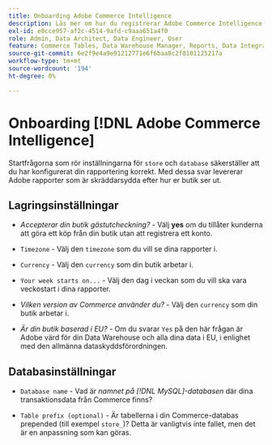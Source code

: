 ```yaml
---
title: Onboarding Adobe Commerce Intelligence
description: Läs mer om hur du registrerar Adobe Commerce Intelligence.
exl-id: e0cce957-af2c-4514-9afd-c9aaa651a4f0
role: Admin, Data Architect, Data Engineer, User
feature: Commerce Tables, Data Warehouse Manager, Reports, Data Integration
source-git-commit: 6e2f9e4a9e91212771e6f6baa8c2f8101125217a
workflow-type: tm+mt
source-wordcount: '194'
ht-degree: 0%

---
```


# Onboarding [!DNL Adobe Commerce Intelligence]

Startfrågorna som rör inställningarna för `store` och `database` säkerställer att du har konfigurerat din rapportering korrekt. Med dessa svar levererar Adobe rapporter som är skräddarsydda efter hur er butik ser ut.

## Lagringsinställningar

- *Accepterar din butik gästutcheckning?* - Välj **yes** om du tillåter kunderna att göra ett köp från din butik utan att registrera ett konto.

- `Timezone` - Välj den `timezone` som du vill se dina rapporter i.

- `Currency` - Välj den `currency` som din butik arbetar i.

- `Your week starts on...` - Välj den dag i veckan som du vill ska vara veckostart i dina rapporter.

- *Vilken version av Commerce använder du?* - Välj den `currency` som din butik arbetar i.

- *Är din butik baserad i EU?* - Om du svarar `Yes` på den här frågan är Adobe värd för din Data Warehouse och alla dina data i EU, i enlighet med den allmänna dataskyddsförordningen.

## Databasinställningar

- `Database name` - Vad är *namnet på [!DNL MySQL]-databasen* där dina transaktionsdata från Commerce finns?

- `Table prefix (optional)` - Är tabellerna i din Commerce-databas prepended (till exempel `store_`)? Detta är vanligtvis inte fallet, men det är en anpassning som kan göras.
